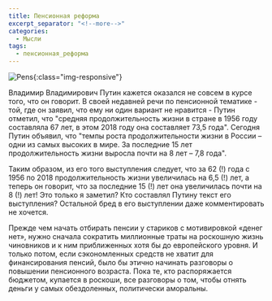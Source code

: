 ```yaml
---
title: Пенсионная реформа
excerpt_separator: "<!--more-->"
categories:
  - Мысли
tags:
  - пенсионная_реформа
---
```


![Pens](/blog/assets/images/pens.jpg){:class="img-responsive"}

Владимир Владимирович Путин кажется оказался не совсем в курсе того, что он говорит. В своей недавней речи по пенсионной тематике - той, где он заявил, что ему ни один вариант не нравится - Путин отметил, что "средняя продолжительность жизни в стране в 1956 году составляла 67 лет, в этом 2018 году она составляет 73,5 года". Сегодня Путин объявил, что "темпы роста продолжительности жизни в России – одни из самых высоких в мире. За последние 15 лет продолжительность жизни выросла почти на 8 лет – 7,8 года".

Таким образом, из его того выступления следует, что за 62 (!) года с 1956 по 2018 продолжительность жизни увеличилась на 6,5 (!) лет, а теперь он говорит, что за последние 15 (!) лет она увеличилась почти на 8 (!) лет! Это только я заметил? Кто составлял Путину текст его выступления? Остальной бред в его выступлении даже комментировать не хочется.

Прежде чем начать отбирать пенсии у стариков с мотивировкой «денег нет», нужно сначала сократить миллионные траты на роскошную жизнь чиновников и к ним приближенных хотя бы до европейского уровня. И только потом, если сэкономленных средств не хватит для финансирования пенсий, было бы этично начинать разговоры о повышении пенсионного возраста. Пока те, кто распоряжается бюджетом, купается в роскоши, все разговоры о том, чтобы отнять деньги у самых обездоленных, политически аморальны.
